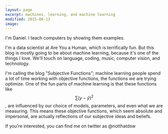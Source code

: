 ```yaml
---
layout: page
excerpt: machines, learning, and machine learning
modified: 2015-08-12
image:
---
```


I'm Daniel. I teach computers by showing them examples. 

I'm a data scientist at Are You a Human, which is terrifically fun. But this blog is mostly going to be about machine learning, because it's one of the things I love. We'll touch on language, coding, music, computer vision, and technology.

I'm calling the blog "Subjective Functions"; machine learning people spend a lot of time working with objective functions, the functions we are trying optimize. One of the fun parts of machine learning is that these functions like $$\sum{(y-\hat{y})^2}$$, are influenced by our choice of models, parameters, and even what we are measuring. This means these objective functions, which seem absolute and impersonal, are actually reflections of our subjective ideas and beliefs. 

If you're interested, you can find me on twitter as @notthatdsw
